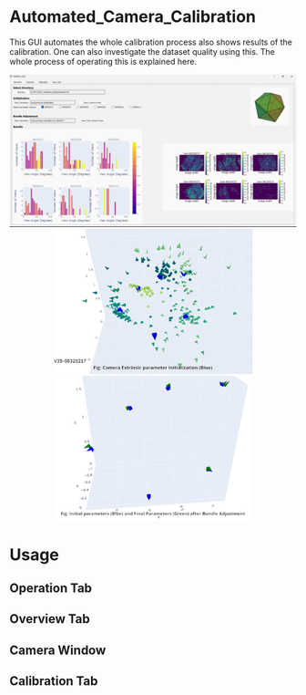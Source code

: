 # Automated_Camera_Calibration
This GUI automates the whole calibration process also shows results of the calibration. One can also investigate the dataset quality using this.
The whole process of operating this is explained here.
<p align="center">
  <img src="Images/gui1.gif" width="700"/>
  <img src="Images/ex_viz1.gif" width="350"/>
  <img src="Images/ex_viz2.gif" width="350"/>
 </p>
 
# Usage
## Operation Tab
## Overview Tab
## Camera Window
## Calibration Tab
